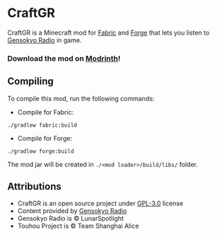 # CraftGR
CraftGR is a Minecraft mod for [Fabric](https://fabricmc.net/) and [Forge](https://files.minecraftforge.net/) that lets you listen to [Gensokyo Radio](https://gensokyoradio.net/) in game.

### Download the mod on [Modrinth](https://modrinth.com/mod/craftgr)!

## Compiling
To compile this mod, run the following commands:
- Compile for Fabric:
```
./gradlew fabric:build
```
- Compile for Forge:
```
./gradlew forge:build
```
The mod jar will be created in `./<mod loader>/build/libs/` folder.

## Attributions
- CraftGR is an open source project under [GPL-3.0](https://github.com/KabanFriends/CraftGR/blob/master/LICENSE) license
- Content provided by [Gensokyo Radio](https://gensokyoradio.net/)
- Gensokyo Radio is © LunarSpotlight
- Touhou Project is © Team Shanghai Alice
